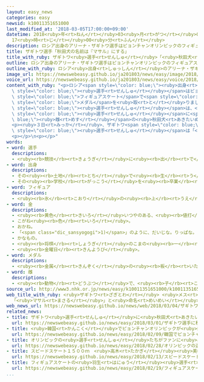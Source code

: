 ```yaml
---
layout: easy_news
categories: easy
newsid: k10011351651000
last_modified_at: '2018-03-05T17:00:00+09:00'
datetime: 2018<ruby>年<rt>ねん</rt></ruby>03<ruby>月<rt>がつ</rt></ruby>05<ruby>日<rt>にち</rt></ruby>
  17<ruby>時<rt>じ</rt></ruby>00<ruby>分<rt>ふん</rt></ruby>
description: ロシア出身のアリーナ・ザギトワ選手はピョンチャンオリンピックのフィギュアスケートで金メダルを取りました。
title: ザギトワ選手「秋田犬の名前は『マサル』にする」
title_with_ruby: ザギトワ<ruby>選手<rt>せんしゅ</rt></ruby>「<ruby>秋田犬<rt>あきたいぬ</rt></ruby>の<ruby>名前<rt>なまえ</rt></ruby>は『マサル』にする」
outline: ロシア出身のアリーナ・ザギトワ選手はピョンチャンオリンピックのフィギュアスケートで金メダルを取りました。
outline_with_ruby: ロシア<ruby>出身<rt>しゅっしん</rt></ruby>のアリーナ・ザギトワ<ruby>選手<rt>せんしゅ</rt></ruby>はピョンチャンオリンピックのフィギュアスケートで<ruby>金<rt>きん</rt></ruby>メダルを<ruby>取<rt>と</rt></ruby>りました。
image_url: https://newswebeasy.github.io/ja201803/news/easy/image/2018/03/05/k10011351651000.jpg
voice_url: https://newswebeasy.github.io/ja201803/news/easy/voice/2018/03/05/k10011351651000.mp3
content_with_ruby: "<p>ロシア<span style=\"color: blue;\"><ruby>出身<rt>しゅっしん</rt></ruby></span>のアリーナ・ザギトワ<span\
  \ style=\"color: blue;\"><ruby>選手<rt>せんしゅ</rt></ruby></span>はピョンチャンオリンピックの<span\
  \ style=\"color: blue;\">フィギュアスケート</span>で<span style=\"color: blue;\"><ruby>金<rt>きん</rt></ruby></span><span\
  \ style=\"color: blue;\">メダル</span>を<ruby>取<rt>と</rt></ruby>りました。</p>\n<p>ザギトワ<span\
  \ style=\"color: blue;\"><ruby>選手<rt>せんしゅ</rt></ruby></span>は、<ruby>日本<rt>にっぽん</rt></ruby>の<ruby>秋田犬<rt>あきたいぬ</rt></ruby>という<ruby>犬<rt>いぬ</rt></ruby>の<ruby>写真<rt>しゃしん</rt></ruby>を<ruby>雑誌<rt>ざっし</rt></ruby>で<ruby>見<rt>み</rt></ruby>て「<ruby>秋田犬<rt>あきたいぬ</rt></ruby>がほしい」と<ruby>言<rt>い</rt></ruby>っていました。この<ruby>話<rt>はなし</rt></ruby>を<ruby>聞<rt>き</rt></ruby>いた<ruby>日本<rt>にっぽん</rt></ruby>の<ruby>秋田犬<rt>あきたいぬ</rt></ruby><ruby>保存<rt>ほぞん</rt></ruby><ruby>会<rt>かい</rt></ruby>は、ザギトワ<span\
  \ style=\"color: blue;\"><ruby>選手<rt>せんしゅ</rt></ruby></span>に<span style=\"color:\
  \ blue;\"><ruby>雌<rt>めす</rt></ruby></span>の<ruby>秋田犬<rt>あきたいぬ</rt></ruby>をあげることにしました。</p>\n\
  <p><ruby>３日<rt>みっか</rt></ruby>、ザギトワ<span style=\"color: blue;\"><ruby>選手<rt>せんしゅ</rt></ruby></span>は「<ruby>犬<rt>いぬ</rt></ruby>は『マサル』という<ruby>名前<rt>なまえ</rt></ruby>にします。<ruby>日本語<rt>にほんご</rt></ruby>で『<ruby>勝<rt>か</rt></ruby>つ』という<ruby>意味<rt>いみ</rt></ruby>です」と<ruby>言<rt>い</rt></ruby>いました。ザギトワ<span\
  \ style=\"color: blue;\"><ruby>選手<rt>せんしゅ</rt></ruby></span>は「<ruby>犬<rt>いぬ</rt></ruby>と<ruby>一緒<rt>いっしょ</rt></ruby>に<ruby>散歩<rt>さんぽ</rt></ruby>したいです」と<ruby>話<rt>はな</rt></ruby>していました。</p>\n\
  <p></p>\n<p></p>"
words:
- word: 選手
  descriptions:
  - <ruby><rb>競技</rb><rt>きょうぎ</rt></ruby>に<ruby><rb>出</rb><rt>で</rt></ruby>るために<ruby><rb>選</rb><rt>えら</rt></ruby>ばれた<ruby><rb>人</rb><rt>ひと</rt></ruby>。
- word: 出身
  descriptions:
  - その<ruby><rb>土地</rb><rt>とち</rt></ruby>で<ruby><rb>生</rb><rt>う</rt></ruby>まれたこと。
  - その<ruby><rb>学校</rb><rt>がっこう</rt></ruby>を<ruby><rb>卒業</rb><rt>そつぎょう</rt></ruby>したこと。
- word: フィギュア
  descriptions:
  - <ruby><rb>氷</rb><rt>こおり</rt></ruby>の<ruby><rb>上</rb><rt>うえ</rt></ruby>を、<ruby><rb>音楽</rb><rt>おんがく</rt></ruby>に<ruby><rb>合</rb><rt>あ</rt></ruby>わせておどるようにすべって、<ruby><rb>美</rb><rt>うつく</rt></ruby>しさやわざをきそうスケート<ruby><rb>競技</rb><rt>きょうぎ</rt></ruby>。
- word: 金
  descriptions:
  - <ruby><rb>黄色</rb><rt>きいろ</rt></ruby>いつやのある、<ruby><rb>値打</rb><rt>ねう</rt></ruby>ちの<ruby><rb>高</rb><rt>たか</rt></ruby>い<ruby><rb>金属</rb><rt>きんぞく</rt></ruby>。こがね。
  - こがね<ruby><rb>色</rb><rt>いろ</rt></ruby>。
  - おかね。
  - 「<span class="dic_sansyogogi">1)</span>」のように、だいじな。りっぱな。
  - かなもの。
  - <ruby><rb>将棋</rb><rt>しょうぎ</rt></ruby>のこまの<ruby><rb>一</rb><rt>ひと</rt></ruby>つ。
  - <ruby><rb>金曜日</rb><rt>きんようび</rt></ruby>。
- word: メダル
  descriptions:
  - <ruby><rb>金属</rb><rt>きんぞく</rt></ruby>の<ruby><rb>板</rb><rt>いた</rt></ruby>に、<ruby><rb>絵</rb><rt>え</rt></ruby>や<ruby><rb>文字</rb><rt>もじ</rt></ruby>などをうきぼりにしたもの。<ruby><rb>記念品</rb><rt>きねんひん</rt></ruby>や<ruby><rb>賞品</rb><rt>しょうひん</rt></ruby>などにする。
- word: 雌
  descriptions:
  - <ruby><rb>動物</rb><rt>どうぶつ</rt></ruby>で、<ruby><rb>子</rb><rt>こ</rt></ruby>や<ruby><rb>卵</rb><rt>たまご</rt></ruby>を<ruby><rb>生</rb><rt>う</rt></ruby>む<ruby><rb>能力</rb><rt>のうりょく</rt></ruby>があるほう。
source_url: http://www3.nhk.or.jp/news/easy/k10011351651000/k10011351651000.html
web_title_with_ruby: <ruby>ザギトワ<rt>ざぎとわ</rt></ruby> <ruby>メス<rt>めす</rt></ruby><ruby>秋田犬<rt>あきたいぬ</rt></ruby>
  「<ruby>マサル<rt>まさる</rt></ruby>」と<ruby>命名<rt>めいめい</rt></ruby>へ 「<ruby>日本語<rt>にほんご</rt></ruby>で『<ruby>勝利<rt>しょうり</rt></ruby>』」
web_news_url: https://newswebeasy.github.io/news/web/2018/03/04/ザギトワ-メス秋田犬-マサルと命名へ-日本語で勝利
related_news:
- title: ザギトワ<ruby>選手<rt>せんしゅ</rt></ruby>に<ruby>秋田犬<rt>あきたいぬ</rt></ruby>のぬいぐるみ　<ruby>秋田県<rt>あきたけん</rt></ruby>と<ruby>大館市<rt>おおだてし</rt></ruby>が<ruby>送<rt>おく</rt></ruby>る
  url: https://newswebeasy.github.io/news/easy/2018/03/01/ザギトワ選手に秋田犬のぬいぐるみ-秋田県と大館市が送る
- title: <ruby>韓国<rt>かんこく</rt></ruby>でピョンチャンオリンピックが<ruby>始<rt>はじ</rt></ruby>まる
  url: https://newswebeasy.github.io/news/easy/2018/02/09/韓国でピョンチャンオリンピックが始まる
- title: オリンピックの<ruby>選手<rt>せんしゅ</rt></ruby>たちがファンに<ruby>感謝<rt>かんしゃ</rt></ruby>の<ruby>気持<rt>きも</rt></ruby>ちを<ruby>伝<rt>つた</rt></ruby>える
  url: https://newswebeasy.github.io/news/easy/2018/02/28/オリンピックの選手たちがファンに感謝の気持ちを伝える
- title: スピードスケート１５００ｍ　<ruby>高木<rt>たかぎ</rt></ruby><ruby>美帆<rt>みほ</rt></ruby><ruby>選手<rt>せんしゅ</rt></ruby>が<ruby>銀<rt>ぎん</rt></ruby>メダル
  url: https://newswebeasy.github.io/news/easy/2018/02/13/スピードスケート1500m-高木美帆選手が銀メダル
- title: フィギュアスケートの<ruby>羽生<rt>はにゅう</rt></ruby><ruby>選手<rt>せんしゅ</rt></ruby>が<ruby>金<rt>きん</rt></ruby>メダル　<ruby>宇野<rt>うの</rt></ruby><ruby>選手<rt>せんしゅ</rt></ruby>は<ruby>銀<rt>ぎん</rt></ruby>
  url: https://newswebeasy.github.io/news/easy/2018/02/19/フィギュアスケートの羽生選手が金メダル-宇野選手は銀
...
```

